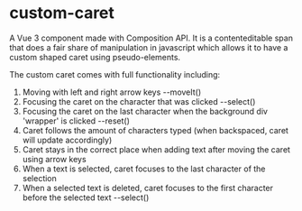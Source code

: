 # custom-caret
A Vue 3 component made with Composition API. It is a contenteditable span that does a fair share of manipulation in javascript which allows it to have a custom shaped caret using pseudo-elements.

The custom caret comes with full functionality including:
1. Moving with left and right arrow keys --moveIt()
2. Focusing the caret on the character that was clicked --select()
3. Focusing the caret on the last character when the background div 'wrapper' is clicked  --reset()
4. Caret follows the amount of characters typed (when backspaced, caret will update accordingly)
5. Caret stays in the correct place when adding text after moving the caret using arrow keys
6. When a text is selected, caret focuses to the last character of the selection
7. When a selected text is deleted, caret focuses to the first character before the selected text --select()
